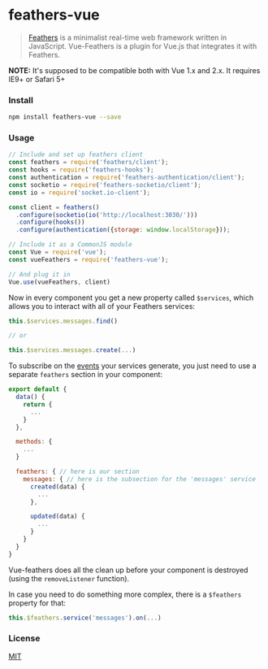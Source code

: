 # feathers-vue

> [Feathers](http://feathersjs.com/) is a minimalist real-time web framework written in JavaScript. 
> Vue-Feathers is a plugin for Vue.js that integrates it with Feathers.

**NOTE:** It's supposed to be compatible both with Vue 1.x and 2.x. It requires IE9+ or Safari 5+

### Install

``` bash
npm install feathers-vue --save
```

### Usage

``` js
// Include and set up feathers client
const feathers = require('feathers/client');
const hooks = require('feathers-hooks');
const authentication = require('feathers-authentication/client');
const socketio = require('feathers-socketio/client');
const io = require('socket.io-client');

const client = feathers()
  .configure(socketio(io('http://localhost:3030/')))
  .configure(hooks())
  .configure(authentication({storage: window.localStorage}));

// Include it as a CommonJS module
const Vue = require('vue');
const vueFeathers = require('feathers-vue');

// And plug it in
Vue.use(vueFeathers, client)
```

Now in every component you get a new property called `$services`, which allows you to interact with all of your Feathers services:

``` js
this.$services.messages.find()

// or

this.$services.messages.create(...)
```

To subscribe on the [events](http://docs.feathersjs.com/real-time/events.html) your services generate, you just need to use a separate `feathers` section in your component:

``` js
export default {
  data() {
    return {
      ...
    }
  },

  methods: {
    ...
  }

  feathers: { // here is our section
    messages: { // here is the subsection for the 'messages' service
      created(data) {
        ...
      },

      updated(data) {
        ...
      }
    }
  }
}
```

Vue-feathers does all the clean up before your component is destroyed (using the `removeListener` function).

In case you need to do something more complex, there is a `$feathers` property for that:

``` js
this.$feathers.service('messages').on(...)
```

### License

[MIT](http://opensource.org/licenses/MIT)

